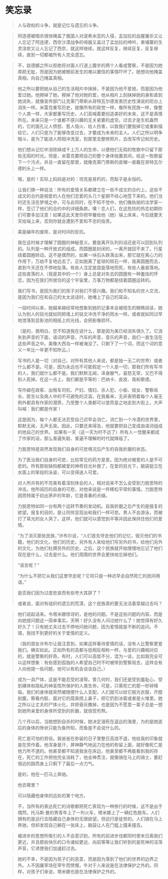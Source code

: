 # 笑忘录

> 人与政权的斗争，就是记忆与遗忘的斗争。

> 阿连德被暗杀很快掩盖了俄国人对波希米亚的入侵，盂加拉的血腥屠杀又让人忘记了阿连德，西奈沙漠战争的喧器又盖过了孟加拉的呻吟，柬埔寨的生灵涂炭又让人忘记了西奈，就这样继续，就这样反复，继续反复，反复继续，直到一切都被所有人完全遗忘。

> 不，兹德娜之所以拒绝将对面人行道上踱步的两个人看成警察，不是因为她厚颜无耻，而是因为她被眼前发生的难以置信的事情吓坏了。她想向他掩盖真相，向自己掩盖真相。

> 他之所以要把她从自己的生活相片中抹掉，不是因为他不爱她，而是因为他爱过她。他擦掉了她，擦掉了他对她的爱，他从相片上刮抹掉她的身影直到她消失，就像宣传部门让克莱门蒂斯从哥特瓦尔德发表历史性演说的阳台上消失一样。米雷克重写历史，就像所有的政党一样，像所有民族一样，像整个人类一样，大家都重写历史。人们高喊着要创造美好的未来，这不是真情所在。未来只是一个谁都不感兴趣的无关紧要的虚空。过去才是生机盎然的，它的面孔让人愤怒、惹人恼火、给人伤害，以致我们要毁掉它或重新描绘它。人们只是为了能够改变过去，才要成为未来的主人。人们之所以明争暗斗，是为了能进人照相冲洗室，到那里去整修照片，去改写传记和历史。

> 他们想从记忆中消除掉成千上万人的生命，以便他们无瑕的牧歌中只留下那些无瑕的时光。但是，米雷克要把自己的整个身体抛置其间，给这一牧歌留下一个污点，并且一直留在那里，就像克莱门蒂斯的皮帽一直戴在哥特瓦尔德的头上一样。

> 哦，是的！实际上妈妈是对的：坦克是易朽的，而梨子是永恒的。

> 让我们换一种说法：所有的爱情关系都建立在一些不成文的合约上，这些不成文的合约是相爱的人在他们恋爱的头几个星期不经心地签下来的。他们当时还生活在梦境之中，可与此同时，在不知不觉中，他们像执拗的法学家一样，签订了他们的合约中的详细条款。噢！恋人们，在这危险的热恋初期你们可要多加注意！如果这此天里你把早餐给他（她）端上床来，今后就要天天给端上来，否则你就会遭到不爱和不忠的指责。

> 美是编年的废除，是对时间的反抗。

> 我在这时候才理解了圆圈的神秘意义。要是离开队列的话还是可以回到队列的。队列是一种开放式的组成。而圆圈是封闭的，一离开就回不来了。行星绕着圆圈转动，这不是偶然的，如果一块石头跌落出来，那它就在离心力的作用下，万劫不复地远去了。正如脱离了星球的陨石一样，我离圆圈而去，直到今天还在不停地坠落。有些人注定是盘旋落地而死，有些人垂直落地。这些直落的人（我是其中的一个）身上总是对失去的圆圈有一种羞怯的怀恋，因为在我们所居住的这个宇宙里，万事万物都是绕着圆圈运转的。

> 我们写书，是因为我们的孩子对我们不感兴趣。我们和不知名的世人交流，是因为我们在和自己的太太说话时，她堵上了自己的耳朵。

> 一段时间以来，她越来越经常地想象到她的记事本会被陌生的眼睛阅读，她认为别人的目光就如同把墙上的铭文冲洗干净的雨水一样。或者就如同过早地泄落到显影池的相纸上的光线，会把影像损坏。

> （是的，我明白，您不知道我在说什么，那是因为美已经消失很久了。它消失到声音的下面，语词的声音，汽车的声音，音乐的声音，我们一直生活在这些声音之中。美像大西岛一样被淹没了。只剩下了一个词，而这个词的意义一年比一年更不知所云。）

> 写书的人是一切（对自己、对所有其他人来说，都是独一无二的世界）或者什么都不是。可是，因为永远也不可能假定一个人是一切，那我们所有写书的人，我们就什么都不是。我们默默无闻，泽身酸气，喜怒无常，又巴不得别人死掉。在这一点上，我们都是平等的：巴纳卡、皮皮、我和歌德。
> 
> 写作癖在政客、出租车司机、产妇、情妇、杀人犯、小偷、妓女、警察局长、医生以及病人中的不可避免的泛滥，在我看来，无非表明着每个人毫无例外都具有作家的潜质，乃至整个人类都可以堂而皇之地走到大街上，大声叫喊：我们都是作家！
> 
> 这是因为，每个人都无法忍受自己迟早会消亡，消亡到一个冷漠的世界里，默默无闻，无声无臭。因此，只要还来得及，他就要把自己变成由语词组成的他自己的世界。
如果有一天（这一天为时不远了）所有人一觉醒来都成了作家的话，那么普遍失聪、普遍不理解的时代就降临了。

> 力脱思特是突然发现我们自身的可悲境况后产生的自我折磨的状态。
> 
> 为了医治我们自身的可悲，比较常见的药方是爱。因为绝对被爱的人是不可悲的。所有那些缺陷都被爱的神奇目光补救了，在爱的目光下，脑袋挺立在水面上的笨拙的泳姿，可以变得迷人可爱。

>  对人所共有的不完美有着深刻体会的人，相对说来不怎么会受到力脱思特的冲击。他所阅历的自身的可悲，对他来说是一件稀松平常的事情。力脱思特因而特属于初出茅庐的年龄，它是青春的点缀。
> 
> 力脱思特如同一台有两个运转节奏的发动机。自我折磨之后产生的是报复的欲望。报复的目的，是让同伴显现出和我们一样可悲。男人不会游泳，而被打了耳光的女人哭了。这样，他们就可以感觉到平等并因此保持住他们的爱情。

> “为了消灭那些民族，”许布尔说，“人们首先夺走他们的记忆，毁灭他们的书籍，他们的文化，他们的历史。另外有人来给他们写另外的书，给他们另外的文化，为他们杜撰另外的历史。之后，这个民族就开始慢慢地忘记了他们现在是什么，过去是什么。他们周围的世界会更快地忘掉他们。
> 
> “语言呢？”
> 
> “为什么不把它从我们这里夺走呢？它将只是一种迟早会自然死亡的民间用语。”
> 
> 是否我们因为过度悲哀而有些夸大其辞了？
> 
> 或者说，面对有组织的遗忘的荒漠，这个民族真的要无法活着穿越过去吗？

> 他们说起话来。令塔米娜惊讶的，是他的问题。不是这些问题的内容，而是向她提问题这一简单事实。天啊！好久没有人问过她什么了！她觉得有好久好久了！只有她丈夫过去不停地问她问题，因为爱情就是不断的追问。不错，我找不到更好的关于爱情的定义。
> 
> （我的朋友许布尔让我注意到，如果这样看待爱情的话，没有人比警察更爱我们。确实如此。正如所有的高都与低相反相称一样，与爱的兴趣相对应的，就是警察的好奇。有时，人们可以高低不分，混为一谈，比如我完全可以这样想象：有些感到孤独的人希望自己时不时被带到警察局去，这样会有人向他提一些问题，他可以有机会谈谈自己。）

> 成为一具尸体，这是不能忍受的凌辱。曾几何时，我们还是受到羞耻心、受到裸体和隐私的神圣性所保护的人类生命，可是，只需死亡的那一秒钟降临，我们的身体就突然被随便什么人支配，人们就可以给它脱光衣服，开膛剖腹，察看内脏，面对它的腐臭捂上鼻子，把它扔到冰窖或者是火堆里。她之所以让丈夫的尸体火化，并把骨灰撒掉，也是因为不愿意一辈子总是一想到她所亲爱的身体所受到的折磨，就倍受煎熬。
> 
> 几个月以后，当她想到自杀的时候，她决定溺死在遥远的海里，为的是她逝后的身体的惨状只能为鱼所知，而鱼是不会说什么的。

> 死亡是可怕的劳役。我爸爸在弥留的日子里整日高烧不退，他给我的印象就是在劳作着。他浑身是汗，屏神静气地运力在他的弥留上面，就好像死亡是他力所不逮的。他甚至都不知道我坐在床边，他甚至都不再能看到我的存在，死亡的工作把他完全消耗了，他全神贯注，就像骑在马上的骑士，要赶很远的路而身上只剩下了最后一点力气。
> 
> 是的，他在一匹马上奔驰。
> 
> 他去哪里？
> 
> 可以隐藏他身体的远处的某个地方。
> 
> 不，当所有的表达死亡的诗歌都把死亡表现为一种旅行的时候，这不是出于偶然。托马斯·曼的男青年上了一列火车，塔米娜上了一辆红色跑车。人们拥有的是远行去隐藏自己身体的无限欲望。但远行是徒劳的。人们骑在马上奔驰，但却发现自己躺在一张床上，脑袋让人在门槛上撞来撞去。

> 被进步的思想所吸引的人不会意识到，所有的前进步伐都同时使末日离我们更近，并且那些快乐的口令诸如更远、向前等等让我们听到的是死神的淫荡声音，它诱使我们加速赶过去。

> 她的不幸，不是因为孩子们的恶意，而是因为落到了他们的世界的边界之外。人不因屠宰场在宰牛而愤慨，牛对于人来说是在法律保护之外的。同样，对孩子们来说，塔米娜也是在法律保护之外的。